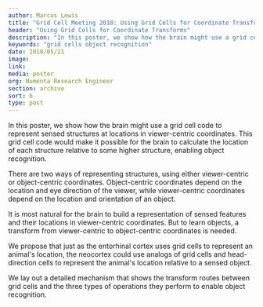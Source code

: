```yaml
---
author: Marcus Lewis
title: "Grid Cell Meeting 2018: Using Grid Cells for Coordinate Transforms"
header: "Using Grid Cells for Coordinate Transforms"
description: "In this poster, we show how the brain might use a grid cell code to represent 1) sensed structures at locations in viewer-centric coordinates and 2) sensed features and locations in object-centric coordinates. We lay out a mechanism that shows the transform routes between grid cells that enable object recognition."
keywords: "grid cells object recognition"
date: 2018/05/21
image:
link:
media: poster
org: Numenta Research Engineer
section: archive
sort: b
type: post
---
```


In this poster, we show how the brain might use a grid cell code to represent sensed structures at locations in viewer-centric coordinates. This grid cell code would make it possible for the brain to calculate the location of each structure relative to some higher structure, enabling object recognition.

There are two ways of representing structures, using either viewer-centric or object-centric coordinates. Object-centric coordinates depend on the location and eye direction of the viewer, while viewer-centric coordinates depend on the location and orientation of an object.

It is most natural for the brain to build a representation of sensed features and their locations in viewer-centric coordinates. But to learn objects, a transform from viewer-centric to object-centric coordinates is needed.

We propose that just as the entorhinal cortex uses grid cells to represent an animal's location, the neocortex could use analogs of grid cells and head-direction cells to represent the animal's location relative to a sensed object.

We lay out a detailed mechanism that shows the transform routes between grid cells and the three types of operations they perform to enable object recognition.
